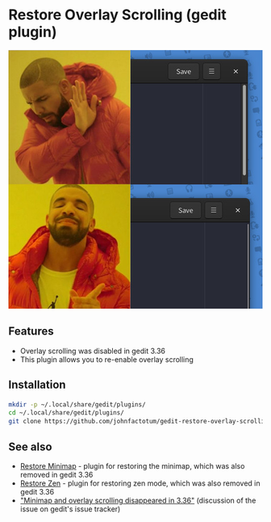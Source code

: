 # Restore Overlay Scrolling (gedit plugin)

![Overlay scrollong good](illustration.jpg)

## Features

* Overlay scrolling was disabled in gedit 3.36
* This plugin allows you to re-enable overlay scrolling

## Installation
```bash
mkdir -p ~/.local/share/gedit/plugins/
cd ~/.local/share/gedit/plugins/
git clone https://github.com/johnfactotum/gedit-restore-overlay-scrolling.git restore-overlay-scrolling
```

## See also
* [Restore Minimap](https://github.com/johnfactotum/gedit-restore-minimap) - plugin for restoring the minimap, which was also removed in gedit 3.36
* [Restore Zen](https://github.com/johnfactotum/gedit-restore-zen) - plugin for restoring zen mode, which was also removed in gedit 3.36
* ["Minimap and overlay scrolling disappeared in 3.36"](https://gitlab.gnome.org/GNOME/gedit/issues/285) (discussion of the issue on gedit's issue tracker)
